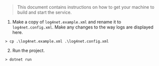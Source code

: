> This document contains instructions on how to get your machine to build and start the service.

1. Make a copy of `log4net.example.xml` and rename it to `log4net.config.xml`. Make any changes to the way logs are displayed here.
```
> cp .\log4net.example.xml .\log4net.config.xml
```

2. Run the project.
```
> dotnet run
```

